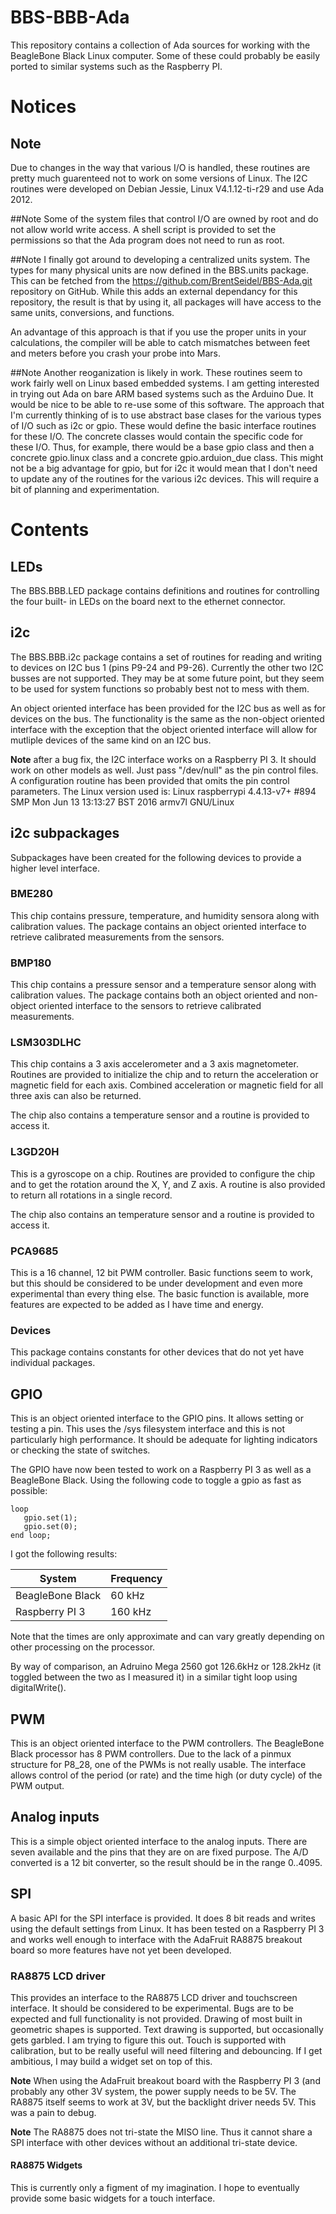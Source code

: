 # BBS-BBB-Ada
This repository contains a collection of Ada sources for working with the
BeagleBone Black Linux computer.  Some of these could probably be easily ported
to similar systems such as the Raspberry PI.

# Notices
## Note
Due to changes in the way that various I/O is handled, these routines are pretty much
guarenteed not to work on some versions of Linux.  The I2C routines were developed on
Debian Jessie, Linux V4.1.12-ti-r29 and use Ada 2012.

##Note
Some of the system files that control I/O are owned by root and do not allow world
write access.  A shell script is provided to set the permissions so that the Ada
program does not need to run as root.

##Note
I finally got around to developing a centralized units system.  The types for
many physical units are now defined in the BBS.units package.  This can be fetched
from the https://github.com/BrentSeidel/BBS-Ada.git repository on GitHub.  While
this adds an external dependancy for this repository, the result is that by using
it, all packages will have access to the same units, conversions, and functions.

An advantage of this approach is that if you use the proper units in your
calculations, the compiler will be able to catch mismatches between feet and
meters before you crash your probe into Mars.

##Note
Another reoganization is likely in work.  These routines seem to work fairly well on
Linux based embedded systems.  I am getting interested in trying out Ada on bare
ARM based systems such as the Arduino Due.  It would be nice to be able to re-use
some of this software.  The approach that I'm currently thinking of is to use abstract
base clases for the various types of I/O such as i2c or gpio.  These would define the
basic interface routines for these I/O.  The concrete classes would contain the
specific code for these I/O.  Thus, for example, there would be a base gpio class and
then a concrete gpio.linux class and a concrete gpio.arduion_due class.  This might not
be a big advantage for gpio, but for i2c it would mean that I don't need to update any
of the routines for the various i2c devices.  This will require a bit of planning and
experimentation.

# Contents
## LEDs
The BBS.BBB.LED package contains definitions and routines for controlling the four built-
in LEDs on the board next to the ethernet connector.

## i2c
The BBS.BBB.i2c package contains a set of routines for reading and writing to
devices on I2C bus 1 (pins P9-24 and P9-26).  Currently the other two I2C busses
are not supported.  They may be at some future point, but they seem to be used
for system functions so probably best not to mess with them.

An object oriented interface has been provided for the I2C bus as well as for
devices on the bus.  The functionality is the same as the non-object oriented
interface with the exception that the object oriented interface will allow for
mutliple devices of the same kind on an I2C bus.

**Note** after a bug fix, the I2C interface works on a Raspberry PI 3.  It should
work on other models as well.  Just pass "/dev/null" as the pin control files.  A
configuration routine has been provided that omits the pin control parameters.
The Linux version used is: Linux raspberrypi 4.4.13-v7+ #894 SMP
Mon Jun 13 13:13:27 BST 2016 armv7l GNU/Linux


## i2c subpackages
Subpackages have been created for the following devices to provide a higher level interface.

### BME280
This chip contains pressure, temperature, and humidity sensora along with calibration
values.  The package contains an object oriented interface to retrieve calibrated
measurements from the sensors.

### BMP180
This chip contains a pressure sensor and a temperature sensor along with calibration
values.  The package contains both an object oriented and non-object oriented
interface to the sensors to retrieve calibrated measurements.

### LSM303DLHC
This chip contains a 3 axis accelerometer and a 3 axis magnetometer.  Routines are provided
to initialize the chip and to return the acceleration or magnetic field for each axis.
Combined acceleration or magnetic field for all three axis can also be returned.

The chip also contains a temperature sensor and a routine is provided to access it.

### L3GD20H
This is a gyroscope on a chip.  Routines are provided to configure the chip and to get
the rotation around the X, Y, and Z axis.  A routine is also provided to return all
rotations in a single record.

The chip also contains an temperature sensor and a routine is provided to access it.

### PCA9685
This is a 16 channel, 12 bit PWM controller.  Basic functions seem to work, but
this should be considered to be under development and even more experimental than
every thing else.  The basic function is available, more features are expected
to be added as I have time and energy.

### Devices
This package contains constants for other devices that do not yet have individual packages.

## GPIO
This is an object oriented interface to the GPIO pins.  It allows setting or
testing a pin.  This uses the /sys filesystem interface and this is not particularly
high performance.  It should be adequate for lighting indicators or checking the
state of switches.

The GPIO have now been tested to work on a Raspberry PI 3 as well as a BeagleBone
Black.  Using the following code to toggle a gpio as fast as possible:
~~~~
loop
   gpio.set(1);
   gpio.set(0);
end loop;
~~~~

I got the following results:

| System | Frequency |
|--------|-----------|
| BeagleBone Black | 60 kHz |
| Raspberry PI 3 | 160 kHz |

Note that the times are only approximate and can vary greatly depending on other
processing on the processor.

By way of comparison, an Adruino Mega 2560 got 126.6kHz or 128.2kHz (it toggled between
the two as I measured it) in a similar tight loop using digitalWrite().

## PWM
This is an object oriented interface to the PWM controllers.  The BeagleBone
Black processor has 8 PWM controllers.  Due to the lack of a pinmux structure
for P8_28, one of the PWMs is not really usable.  The interface allows control
of the period (or rate) and the time high (or duty cycle) of the PWM output.

## Analog inputs
This is a simple object oriented interface to the analog inputs.  There are seven
available and the pins that they are on are fixed purpose.  The A/D converted is
a 12 bit converter, so the result should be in the range 0..4095.

## SPI
A basic API for the SPI interface is provided.  It does 8 bit reads and writes
using the default settings from Linux.  It has been tested on a Raspberry PI 3
and works well enough to interface with the AdaFruit RA8875 breakout board so
more features have not yet been developed.

### RA8875 LCD driver
This provides an interface to the RA8875 LCD driver and touchscreen interface.
It should be considered to be experimental.  Bugs are to be expected and full
functionality is not provided.  Drawing of most built in geometric shapes is
supported.  Text drawing is supported, but occasionally gets garbled.  I am
trying to figure this out.  Touch is supported with calibration, but to be
really useful will need filtering and debouncing.  If I get ambitious, I may
build a widget set on top of this.

**Note** When using the AdaFruit breakout board with the Raspberry PI 3 (and
probably any other 3V system, the power supply needs to be 5V.  The RA8875 itself
seems to work at 3V, but the backlight driver needs 5V.  This was a pain to debug.

**Note** The RA8875 does not tri-state the MISO line.  Thus it cannot share a SPI
interface with other devices without an additional tri-state device.

#### RA8875 Widgets
This is currently only a figment of my imagination.  I hope to eventually provide
some basic widgets for a touch interface.
